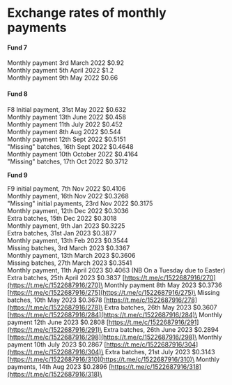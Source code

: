 # Exchange rates of monthly payments

#### Fund 7

Monthly payment 3rd March 2022                 $0.92\
Monthly payment 5th April 2022                    $1.2\
Monthly payment 9th May 2022                     $0.66

#### Fund 8

F8 Initial payment, 31st May 2022                    $0.632\
Monthly payment 13th June 2022                    $0.458\
Monthly payment 11th July 2022                      $0.452\
Monthly payment 8th Aug 2022                       $0.544\
Monthly payment 12th Sept 2022                    $0.5151\
"Missing" batches, 16th Sept 2022                  $0.4648\
Monthly payment 10th October 2022              $0.4164\
"Missing" batches, 17th Oct 2022                    $0.3712

**Fund 9**

F9 initial payment, 7th Nov 2022                     $0.4106\
Monthly payment, 16th Nov 2022                    $0.3268\
"Missing" initial payments, 23rd Nov 2022     $0.3175\
Monthly payment, 12th Dec 2022                    $0.3036\
Extra batches, 15th Dec 2022                          $0.3018\
Monthly payment, 9th Jan 2023                      $0.3225\
Extra batches, 31st Jan 2023                           $0.3877\
Monthly payment, 13th Feb 2023                     $0.3544\
Missing batches, 3rd March 2023                    $0.3367\
Monthly payment, 13th March 2023                $0.3606\
Missing batches, 27th March 2023                  $0.3541\
Monthly payment, 11th April 2023                    $0.4063 (NB On a Tuesday due to Easter)\
Extra batches, 25th April 2023                         $0.3837  [https://t.me/c/1522687916/270](https://t.me/c/1522687916/270)\
Monthly payment 8th May 2023                       $0.3736 [https://t.me/c/1522687916/275](https://t.me/c/1522687916/275)\
Missing batches, 10th May 2023                      $0.3678 [https://t.me/c/1522687916/278](https://t.me/c/1522687916/278)\
Extra batches, 26th May 2023                         $0.3607 [https://t.me/c/1522687916/284](https://t.me/c/1522687916/284)\
Monthly payment 12th June 2023                    $0.2808 [https://t.me/c/1522687916/291](https://t.me/c/1522687916/291)\
Extra batches, 26th June 2023                         $0.2894 [https://t.me/c/1522687916/298](https://t.me/c/1522687916/298)\
Monthly payment 10th July 2023                      $0.2867 [https://t.me/c/1522687916/304](https://t.me/c/1522687916/304)\
Extra batches, 21st July 2023                           $0.3143 [https://t.me/c/1522687916/310](https://t.me/c/1522687916/310)\
Monthly payments, 14th Aug 2023                   $0.2896 [https://t.me/c/1522687916/318](https://t.me/c/1522687916/318)\


